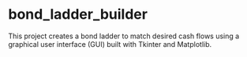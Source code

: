 # bond_ladder_builder
This project creates a bond ladder to match desired cash flows using a graphical user interface (GUI) built with Tkinter and Matplotlib.
